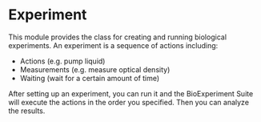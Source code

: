 # Experiment

This module provides the class for creating and running biological experiments. An experiment is a sequence of actions including:

- Actions (e.g. pump liquid)
- Measurements (e.g. measure optical density)
- Waiting (wait for a certain amount of time)

After setting up an experiment, you can run it and the BioExperiment Suite will execute the actions in the order you specified. Then you can analyze the results.
